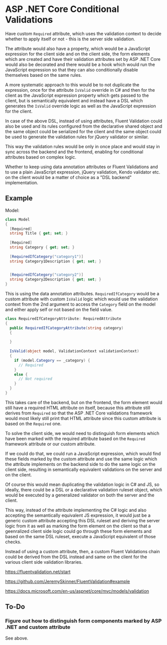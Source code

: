 # ASP .NET Core Conditional Validations

Have custom `Required` attribute, which uses the validation context to decide
whether to apply itself or not - this is the server side validation.

The attribute would also have a property, which would be a JavaScript expression
for the client side and on the client side, the form elements which are created
and have their validation attributes set by ASP .NET Core would also be
decorated and there would be a hook which would run the JavaScript expression so
that they can also conditionally disable themselves based on the same rules.

A more systematic approach to this would be to not duplicate the expression,
once for the attribute `IsValid` override in C# and then for the client as the
JavaScript expression property which gets passed to the client, but is semantically
equivalent and instead have a DSL which generates the `IsValid` override logic as
well as the JavaScript expression for the client.

In case of the above DSL, instead of using attributes, Fluent Validation could
also be used and its rules configured from the declarative shared object and the
same object could be serialized for the client and the same object could be used
to generate the validation rules for jQuery validator or similar.

This way the validation rules would be only in once place and would stay in sync
across the backend and the frontend, enabling for conditional attributes based on
complex logic.

Whether to keep using data annotation attributes or Fluent Validations and to use
a plain JavaScript expression, jQuery validation, Kendo validator etc. on the client
would be a matter of choice as a "DSL backend" implementation.

## Example

Model:

```cs
class Model
{
  [Required]
  string Title { get; set; }
  
  [Required]
  string Category { get; set; }
  
  [RequiredIfCategory("category1")]
  string Category1Description { get; set; }
  

  [RequiredIfCategory("category2")]
  string Category2Description { get; set; }
}
```

This is using the data annotation attributes. `RequiredIfCategory` would be a custom
attribute with custom `IsValid` logic which would use the validation context from the
2nd argument to access the `Category` field on the model and either apply self or not
based on the field value.

```cs
class RequiredIfCategoryAttribute: RequiredAttribute
{
  public RequiredIfCategoryAttribute(string category)
  {
  
  }
  
  IsValid(object model, ValidationContext validationContext)
  {
    if (model.Category == _category) {
      // Required
    }
    else {
      // Not required
    }
  }
}
```

This takes care of the backend, but on the frontend, the form element would still have
a required HTML attribute on itself, because this attribute still derives from `Required`
so that the ASP .NET Core validations framework would most likely still print that HTML
attribute since this custom attribute is based on the `Required` one.

To solve the client side, we would need to distinguish form elements which have been
marked with the required attribute based on the `Required` framework attribute or our
custom attribute.

If we could do that, we could run a JavaScript expression, which would find these
fields marked by the custom attribute and use the same logic which the attribute
implements on the backend side to do the same logic on the client side, resulting in
semantically equivalent validations on the server and on the client.

Of course this would mean duplicating the validation logic in C# and JS, so ideally,
there could be a DSL or a declarative validation ruleset object, which would be
executed by a generalized validator on both the server and the client.

This way, instead of the attribute implementing the C# logic and also accepting the
semantically equivalent JS expression, it would just be a generic custom attribute
accepting this DSL ruleset and deriving the server logic from it as well as marking
the form element on the client so that a geenralized client side logic could go through
these form elements and based on the same DSL ruleset, execute a JavaScript equivalent
of those checks.

Instead of using a custom attribute, then, a custom Fluent Validations chain could be
derived from the DSL instead and same on the client for the various client side
validation libraries.

https://fluentvalidation.net/start

https://github.com/JeremySkinner/FluentValidation#example

https://docs.microsoft.com/en-us/aspnet/core/mvc/models/validation

## To-Do

### Figure out how to distinguish form components marked by ASP .NET and custom attribute

See above.



